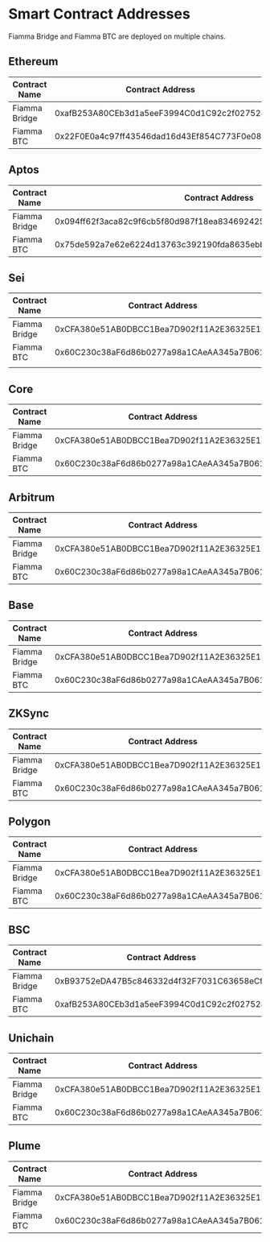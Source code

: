 # Smart Contract Addresses

Fiamma Bridge and Fiamma BTC are deployed on multiple chains.

## Ethereum

<table><thead><tr><th>Contract Name</th><th width="417.1885986328125">Contract Address</th><th>Deploy Da</th></tr></thead><tbody><tr><td>Fiamma Bridge</td><td>0xafB253A80CEb3d1a5eeF3994C0d1C92c2f027524</td><td>2025-08-05</td></tr><tr><td>Fiamma BTC</td><td>0x22F0E0a4c97ff43546dad16d43Ef854C773F0e08</td><td>2025-08-05</td></tr></tbody></table>

## Aptos

<table><thead><tr><th>Contract Name</th><th width="419.4093017578125">Contract Address</th><th>Deploy Date</th></tr></thead><tbody><tr><td>Fiamma Bridge</td><td>0x094ff62f3aca82c9f6cb5f80d987f18ea834692425f97aaa4bdf8f73c3c0a7ee</td><td>2025-08-05</td></tr><tr><td>Fiamma BTC</td><td>0x75de592a7e62e6224d13763c392190fda8635ebb79c798a5e9dd0840102f3f93</td><td>2025-08-05</td></tr></tbody></table>

## Sei

<table><thead><tr><th>Contract Name</th><th width="425.21630859375">Contract Address</th><th>Deploy Date</th></tr></thead><tbody><tr><td>Fiamma Bridge</td><td>0xCFA380e51AB0DBCC1Bea7D902f11A2E36325E1F7</td><td>2025-08-05</td></tr><tr><td>Fiamma BTC</td><td>0x60C230c38aF6d86b0277a98a1CAeAA345a7B061F</td><td>2025-08-05</td></tr><tr><td></td><td></td><td></td></tr></tbody></table>

## Core

<table><thead><tr><th>Contract Name</th><th width="427.7034912109375">Contract Address</th><th>Deploy Date</th></tr></thead><tbody><tr><td>Fiamma Bridge</td><td>0xCFA380e51AB0DBCC1Bea7D902f11A2E36325E1F7</td><td>2025-08-05</td></tr><tr><td>Fiamma BTC</td><td>0x60C230c38aF6d86b0277a98a1CAeAA345a7B061F</td><td>2025-08-05</td></tr></tbody></table>

## Arbitrum

<table><thead><tr><th>Contract Name</th><th width="426.2119140625">Contract Address</th><th>Deploy Date</th></tr></thead><tbody><tr><td>Fiamma Bridge</td><td>0xCFA380e51AB0DBCC1Bea7D902f11A2E36325E1F7</td><td>2025-08-05</td></tr><tr><td>Fiamma BTC</td><td>0x60C230c38aF6d86b0277a98a1CAeAA345a7B061F</td><td>2025-08-05</td></tr></tbody></table>

## Base

<table><thead><tr><th>Contract Name</th><th width="424.1072998046875">Contract Address</th><th>Deploy Date</th></tr></thead><tbody><tr><td>Fiamma Bridge</td><td>0xCFA380e51AB0DBCC1Bea7D902f11A2E36325E1F7</td><td>2025-08-05</td></tr><tr><td>Fiamma BTC</td><td>0x60C230c38aF6d86b0277a98a1CAeAA345a7B061F</td><td>2025-08-05</td></tr></tbody></table>

## ZKSync

<table><thead><tr><th>Contract Name</th><th width="424.47216796875">Contract Address</th><th>Deploy Date</th></tr></thead><tbody><tr><td>Fiamma Bridge</td><td>0xCFA380e51AB0DBCC1Bea7D902f11A2E36325E1F7</td><td>2025-08-05</td></tr><tr><td>Fiamma BTC</td><td>0x60C230c38aF6d86b0277a98a1CAeAA345a7B061F</td><td>2025-08-05</td></tr></tbody></table>

## Polygon

<table><thead><tr><th>Contract Name</th><th width="428.2901611328125">Contract Address</th><th>Deploy Date</th></tr></thead><tbody><tr><td>Fiamma Bridge</td><td>0xCFA380e51AB0DBCC1Bea7D902f11A2E36325E1F7</td><td>2025-08-05</td></tr><tr><td>Fiamma BTC</td><td>0x60C230c38aF6d86b0277a98a1CAeAA345a7B061F</td><td>2025-08-05</td></tr></tbody></table>

## BSC

<table><thead><tr><th>Contract Name</th><th width="417.0545654296875">Contract Address</th><th>Deploy Date</th></tr></thead><tbody><tr><td>Fiamma Bridge</td><td>0xB93752eDA47B5c846332d4f32F7031C63658eCf3</td><td>2025-08-05</td></tr><tr><td>Fiamma BTC</td><td>0xafB253A80CEb3d1a5eeF3994C0d1C92c2f027524</td><td>2025-08-05</td></tr></tbody></table>

## Unichain

<table><thead><tr><th>Contract Name</th><th width="424.47216796875">Contract Address</th><th>Deploy Date</th></tr></thead><tbody><tr><td>Fiamma Bridge</td><td>0xCFA380e51AB0DBCC1Bea7D902f11A2E36325E1F7</td><td>2025-08-05</td></tr><tr><td>Fiamma BTC</td><td>0x60C230c38aF6d86b0277a98a1CAeAA345a7B061F</td><td>2025-08-05</td></tr></tbody></table>

## Plume

<table><thead><tr><th>Contract Name</th><th width="424.47216796875">Contract Address</th><th>Deploy Date</th></tr></thead><tbody><tr><td>Fiamma Bridge</td><td>0xCFA380e51AB0DBCC1Bea7D902f11A2E36325E1F7</td><td>2025-08-05</td></tr><tr><td>Fiamma BTC</td><td>0x60C230c38aF6d86b0277a98a1CAeAA345a7B061F</td><td>2025-08-05</td></tr></tbody></table>
